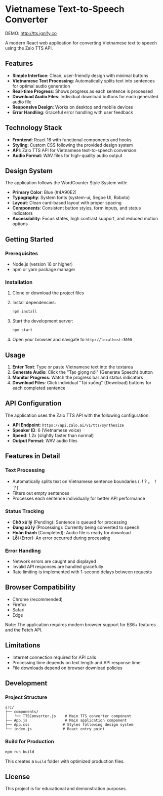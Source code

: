 # Vietnamese Text-to-Speech Converter

DEMO: http://tts.ignify.co

A modern React web application for converting Vietnamese text to speech using the Zalo TTS API.

## Features

- **Simple Interface**: Clean, user-friendly design with minimal buttons
- **Vietnamese Text Processing**: Automatically splits text into sentences for optimal audio generation
- **Real-time Progress**: Shows progress as each sentence is processed
- **Download Audio Files**: Individual download buttons for each generated audio file
- **Responsive Design**: Works on desktop and mobile devices
- **Error Handling**: Graceful error handling with user feedback

## Technology Stack

- **Frontend**: React 18 with functional components and hooks
- **Styling**: Custom CSS following the provided design system
- **API**: Zalo TTS API for Vietnamese text-to-speech conversion
- **Audio Format**: WAV files for high-quality audio output

## Design System

The application follows the WordCounter Style System with:
- **Primary Color**: Blue (#4A90E2)
- **Typography**: System fonts (system-ui, Segoe UI, Roboto)
- **Layout**: Clean card-based layout with proper spacing
- **Components**: Consistent button styles, form inputs, and status indicators
- **Accessibility**: Focus states, high contrast support, and reduced motion options

## Getting Started

### Prerequisites

- Node.js (version 16 or higher)
- npm or yarn package manager

### Installation

1. Clone or download the project files
2. Install dependencies:
   ```bash
   npm install
   ```

3. Start the development server:
   ```bash
   npm start
   ```

4. Open your browser and navigate to `http://localhost:3000`

## Usage

1. **Enter Text**: Type or paste Vietnamese text into the textarea
2. **Generate Audio**: Click the "Tạo giọng nói" (Generate Speech) button
3. **Monitor Progress**: Watch the progress bar and status indicators
4. **Download Files**: Click individual "Tải xuống" (Download) buttons for each completed sentence

## API Configuration

The application uses the Zalo TTS API with the following configuration:
- **API Endpoint**: `https://api.zalo.ai/v1/tts/synthesize`
- **Speaker ID**: 6 (Vietnamese voice)
- **Speed**: 1.2x (slightly faster than normal)
- **Output Format**: WAV audio files

## Features in Detail

### Text Processing
- Automatically splits text on Vietnamese sentence boundaries (. ! ? 。 ！ ？)
- Filters out empty sentences
- Processes each sentence individually for better API performance

### Status Tracking
- **Chờ xử lý** (Pending): Sentence is queued for processing
- **Đang xử lý** (Processing): Currently being converted to speech
- **Hoàn thành** (Completed): Audio file is ready for download
- **Lỗi** (Error): An error occurred during processing

### Error Handling
- Network errors are caught and displayed
- Invalid API responses are handled gracefully
- Rate limiting is implemented with 1-second delays between requests

## Browser Compatibility

- Chrome (recommended)
- Firefox
- Safari
- Edge

Note: The application requires modern browser support for ES6+ features and the Fetch API.

## Limitations

- Internet connection required for API calls
- Processing time depends on text length and API response time
- File downloads depend on browser download policies

## Development

### Project Structure
```
src/
├── components/
│   └── TTSConverter.js    # Main TTS converter component
├── App.js                 # Main application component
├── App.css               # Styles following design system
└── index.js              # React entry point
```

### Build for Production
```bash
npm run build
```

This creates a `build` folder with optimized production files.

## License

This project is for educational and demonstration purposes. 